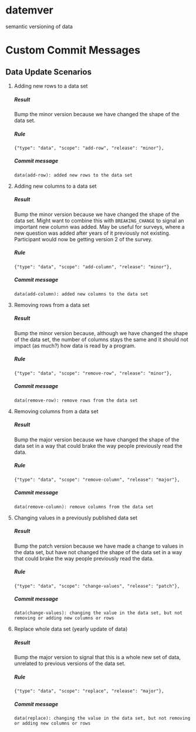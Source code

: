 # datemver
semantic versioning of data

# Custom Commit Messages

## Data Update Scenarios

1. Adding new rows to a data set

   ##### Result
   Bump the minor version because we have changed the shape of the data set.

   ##### Rule
   ```
   {"type": "data", "scope": "add-row", "release": "minor"},
   ```

   ##### Commit message
   ```
   data(add-row): added new rows to the data set
   ```

2. Adding new columns to a data set

   ##### Result
   Bump the minor version because we have changed the shape of the data set. Might want to combine this with `BREAKING_CHANGE` to signal an important new column was added. May be useful for surveys, where a new question was added after years of it previously not existing. Participant would now be getting version 2 of the survey.

   ##### Rule
   ```
   {"type": "data", "scope": "add-column", "release": "minor"},
   ```

   ##### Commit message
   ```
   data(add-column): added new columns to the data set
   ```

3. Removing rows from a data set

   ##### Result
   Bump the minor version because, although we have changed the shape of the data set, the number of columns stays the same and it should not impact (as much?) how data is read by a program.

   ##### Rule
   ```
   {"type": "data", "scope": "remove-row", "release": "minor"},
   ```

   ##### Commit message
   ```
   data(remove-row): remove rows from the data set
   ```

4. Removing columns from a data set

   ##### Result
   Bump the major version because we have changed the shape of the data set in a way that could brake the way people previously read the data.

   ##### Rule
   ```
   {"type": "data", "scope": "remove-column", "release": "major"},
   ```

   ##### Commit message
   ```
   data(remove-column): remove columns from the data set
   ```

5. Changing values in a previously published data set

   ##### Result
   Bump the patch version because we have made a change to values in the data set, but have not changed the shape of the data set in a way that could brake the way people previously read the data.

   ##### Rule
   ```
   {"type": "data", "scope": "change-values", "release": "patch"},
   ```

   ##### Commit message
   ```
   data(change-values): changing the value in the data set, but not removing or adding new columns or rows
   ```

6. Replace whole data set (yearly update of data)

   ##### Result
   Bump the major version to signal that this is a whole new set of data, unrelated to previous versions of the data set.

   ##### Rule
   ```
   {"type": "data", "scope": "replace", "release": "major"},
   ```

   ##### Commit message
   ```
   data(replace): changing the value in the data set, but not removing or adding new columns or rows
   ```
